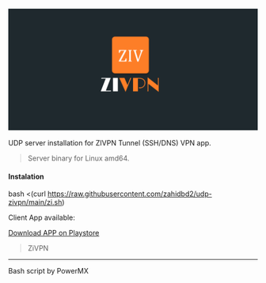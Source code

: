 ![](https://github.com/powermx/dl/blob/master/zivpn.png)

UDP server installation for ZIVPN Tunnel (SSH/DNS) VPN app.
<br>

>Server binary for Linux amd64.

#### Instalation

bash <(curl https://raw.githubusercontent.com/zahidbd2/udp-zivpn/main/zi.sh)

Client App available:

<a href="https://play.google.com/store/apps/details?id=com.zi.zivpn" target="_blank" rel="noreferrer">Download APP on Playstore</a>
> ZiVPN
                
----
Bash script by PowerMX

